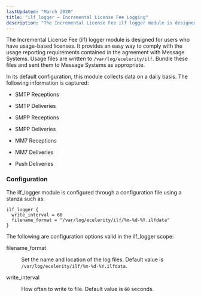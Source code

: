 ```yaml
---
lastUpdated: "March 2020"
title: "ilf_logger – Incremental License Fee Logging"
description: "The Incremental License Fee ilf logger module is designed for users who have usage based licenses It provides an easy way to comply with the usage reporting requirements contained in the agreement with Message Systems Usage files are written to var log ecelerity ilf Bundle these files and sent them..."
---
```


The Incremental License Fee (ilf) logger module is designed for users who have usage-based licenses. It provides an easy way to comply with the usage reporting requirements contained in the agreement with Message Systems. Usage files are written to `/var/log/ecelerity/ilf`. Bundle these files and sent them to Message Systems as appropriate.

In its default configuration, this module collects data on a daily basis. The following information is captured:

*   SMTP Receptions

*   SMTP Deliveries

*   SMPP Receptions

*   SMPP Deliveries

*   MM7 Receptions

*   MM7 Deliveries

*   Push Deliveries

### <a name="modules.ilf_logger.configuration"></a> Configuration

The ilf_logger module is configured through a configuration file using a stanza such as:

```
ilf_logger {
  write_interval = 60
  filename_format = "/var/log/ecelerity/ilf/%m-%d-%Y.ilfdata"
}
```

The following are configuration options valid in the ilf_logger scope:

<dl class="variablelist">

<dt>filename_format</dt>

<dd>

Set the name and location of the log files. Default value is `/var/log/ecelerity/ilf/%m-%d-%Y.ilfdata`.

</dd>

<dt>write_interval</dt>

<dd>

How often to write to file. Default value is `60` seconds.

</dd>

</dl>